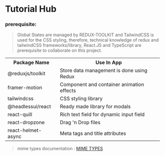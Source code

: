 # Tutorial Hub

### <b>prerequisite</b>:

> Global States are managed by REDUX-TOOLKIT and TailwindCSS is used for the CSS styling, therefore, technical knowledge of redux and tailwindCSS frameworks/library, React.JS and TypeScript are prerequisite to collaborate on this project.

 <table>
    <tr>
      <th>Package Name</th>
      <th>Use In App</th>
    </tr>
    <tr>
      <td>@reduxjs/toolkit</td>
      <td>Store data management is done using Redux</td>
    </tr>
    <tr>
      <td>framer-motion</td>
      <td>Component and container animation effects</td>
    </tr>
    <tr>
      <td>tailwindcss</td>
      <td>CSS styling library</td>
    </tr>
    <tr>
      <td>@headlessui/react</td>
      <td>Ready made library for modals</td>
    </tr>    
    <tr>
      <td>react-quill</td>
      <td>Rich text field for dynamic input field</td>
    </tr>
    <tr>
      <td>react-dropzone</td>
      <td>Drag 'n Drop files</td>
    </tr>
    <tr>
      <td>react-helmet-async</td>
      <td>Meta tags and title attributes</td>
    </tr>
  </table>

> mime types documentation : <a href="https://developer.mozilla.org/en-US/docs/Web/HTTP/Basics_of_HTTP/MIME_types/Common_types">MIME TYPES</a>
